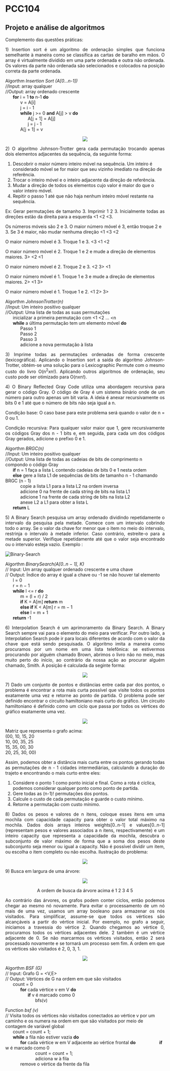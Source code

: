 # PCC104
## Projeto e análise de algoritmos

Complemento das questões práticas:

<p align="justify">
1)	Insertion sort é um algoritmo de ordenação simples que funciona semelhante à maneira como se classifica as cartas de baralho em mãos. O array é virtualmente dividido em uma parte ordenada e outra não ordenada. Os valores da parte não ordenada são selecionados e colocados na posição correta da parte ordenada. 
</p>

Algorthm _Insertion Sort (A[0...n-1])_  
//Input: array qualquer  
//Output: array ordenado crescente  
&nbsp;&nbsp;&nbsp;&nbsp;&nbsp;&nbsp;**for** i = 1 **to** n-1 **do**  
&nbsp;&nbsp;&nbsp;&nbsp;&nbsp;&nbsp;&nbsp;&nbsp;&nbsp;&nbsp;&nbsp;&nbsp;v = A[i]  
&nbsp;&nbsp;&nbsp;&nbsp;&nbsp;&nbsp;&nbsp;&nbsp;&nbsp;&nbsp;&nbsp;&nbsp;j = i - 1  
&nbsp;&nbsp;&nbsp;&nbsp;&nbsp;&nbsp;&nbsp;&nbsp;&nbsp;&nbsp;&nbsp;&nbsp;**while** j >= 0 **and** A[j] > v **do**  
&nbsp;&nbsp;&nbsp;&nbsp;&nbsp;&nbsp;&nbsp;&nbsp;&nbsp;&nbsp;&nbsp;&nbsp;&nbsp;&nbsp;&nbsp;&nbsp;&nbsp;&nbsp;A[j + 1] = A[j]  
&nbsp;&nbsp;&nbsp;&nbsp;&nbsp;&nbsp;&nbsp;&nbsp;&nbsp;&nbsp;&nbsp;&nbsp;&nbsp;&nbsp;&nbsp;&nbsp;&nbsp;&nbsp;j = j - 1  
&nbsp;&nbsp;&nbsp;&nbsp;&nbsp;&nbsp;&nbsp;&nbsp;&nbsp;&nbsp;&nbsp;&nbsp;A[j + 1] = v

<p align="center">
  <img src="https://user-images.githubusercontent.com/81366236/114271761-74be7280-99e9-11eb-9045-de41d7c31d41.png">
</p>

<p align="justify">
2)	O algoritmo Johnson-Trotter gera cada permutação trocando apenas dois elementos adjacentes da sequência, da seguinte forma:
</p>

1.	Descobrir o maior número inteiro móvel na sequência. Um inteiro é considerado móvel se for maior que seu vizinho imediato na direção de referência.
2.	Trocar o inteiro móvel e o inteiro adjacente da direção de referência.
3.	Mudar a direção de todos os elementos cujo valor é maior do que o valor inteiro móvel.
4.	Repitir o passo 1 até que não haja nenhum inteiro móvel restante na sequência.

<p align="justify">
Ex: Gerar permutações de tamanho 3.
Imprimir 1 2 3. Inicialmente todas as direções estão da direita para a esquerda <1 <2 <3.

Os números móveis são 2 e 3. O maior número móvel é 3, então troque 2 e 3. Se 3 é maior, não mudar nenhuma direção <1 <3 <2

O maior número móvel é 3. Troque 1 e 3. <3 <1 <2

O maior número móvel é 2. Troque 1 e 2 e mude a direção de elementos maiores. 3> <2 <1

O maior número móvel é 2. Troque 2 e 3. <2 3> <1

O maior número móvel é 1. Troque 1 e 3 e mude a direção de elementos maiores. 2> <1 3>

O maior número móvel é 1. Troque 1 e 2. <1 2> 3>

Algorthm _JohnsonTrotter(n)_  
//Input: Um inteiro positivo qualquer  
//Output: Uma lista de todas as suas permutações  
&nbsp;&nbsp;&nbsp;&nbsp;&nbsp;&nbsp;inicializar a primeira permutação com <1 <2 ... <n  
&nbsp;&nbsp;&nbsp;&nbsp;&nbsp;&nbsp;**while** a última permutação tem um elemento móvel **do**  
&nbsp;&nbsp;&nbsp;&nbsp;&nbsp;&nbsp;&nbsp;&nbsp;&nbsp;&nbsp;&nbsp;&nbsp;Passo 1  
&nbsp;&nbsp;&nbsp;&nbsp;&nbsp;&nbsp;&nbsp;&nbsp;&nbsp;&nbsp;&nbsp;&nbsp;Passo 2  
&nbsp;&nbsp;&nbsp;&nbsp;&nbsp;&nbsp;&nbsp;&nbsp;&nbsp;&nbsp;&nbsp;&nbsp;Passo 3  
&nbsp;&nbsp;&nbsp;&nbsp;&nbsp;&nbsp;&nbsp;&nbsp;&nbsp;&nbsp;&nbsp;&nbsp;adicione a nova permutação à lista  

<p align="justify">
3)	Imprime todas as permutações ordenadas de forma crescente (lexicográfica). Aplicando o Insertion sort a saída do algoritmo Johnson-Trotter, obtém-se uma solução para o Lexicographic Permute com o mesmo custo do livro O(n<sup>2</sup>xn!). Aplicando outros algoritmos de ordenação, seu custo pode ser otimizado para O(nxn!).
</p>

<p align="justify">
4)	O Binary Reflected Gray Code utiliza uma abordagem recursiva para gerar o código Gray. O código de Gray é um sistema binário onde de um número para outro apenas um bit varia. A ideia é anexar recursivamente os bits 0 e 1 até que o número de bits não seja igual a n. 
</p>

<p align="justify">
Condição base: O caso base para este problema será quando o valor de n = 0 ou 1.
</p>

<p align="justify">
Condição recursiva: Para qualquer valor maior que 1, gere recursivamente os códigos Gray dos n - 1 bits e, em seguida, para cada um dos códigos Gray gerados, adicione o prefixo 0 e 1.
</p>

Algorthm _BRGC(n)_  
//Input: Um inteiro positivo qualquer  
//Output: Uma lista de todas as cadeias de bits de comprimento n compondo o código Gray  
&nbsp;&nbsp;&nbsp;&nbsp;&nbsp;&nbsp;**if** n = 1 faça a lista L contendo cadeias de bits 0 e 1 nesta ordem  
&nbsp;&nbsp;&nbsp;&nbsp;&nbsp;&nbsp;**else** gere a lista L1 de sequências de bits de tamanho n - 1 chamando BRGC (n - 1)  
&nbsp;&nbsp;&nbsp;&nbsp;&nbsp;&nbsp;&nbsp;&nbsp;&nbsp;&nbsp;&nbsp;&nbsp;copie a lista L1 para a lista L2 na ordem inversa  
&nbsp;&nbsp;&nbsp;&nbsp;&nbsp;&nbsp;&nbsp;&nbsp;&nbsp;&nbsp;&nbsp;&nbsp;adicione 0 na frente de cada string de bits na lista L1  
&nbsp;&nbsp;&nbsp;&nbsp;&nbsp;&nbsp;&nbsp;&nbsp;&nbsp;&nbsp;&nbsp;&nbsp;adicione 1 na frente de cada string de bits na lista L2  
&nbsp;&nbsp;&nbsp;&nbsp;&nbsp;&nbsp;&nbsp;&nbsp;&nbsp;&nbsp;&nbsp;&nbsp;anexe L2 a L1 para obter a lista L  
&nbsp;&nbsp;&nbsp;&nbsp;&nbsp;&nbsp;**return** L

<p align="justify">
5)	A Binary Search pesquisa um array ordenado dividindo repetidamente o intervalo da pesquisa pela metade. Comece com um intervalo cobrindo todo o array. Se o valor da chave for menor que o item no meio do intervalo, restrinja o intervalo à metade inferior. Caso contrário, estreite-o para a metade superior. Verifique repetidamente até que o valor seja encontrado ou o intervalo esteja vazio. Exemplo :
</p>

![Binary-Search](https://user-images.githubusercontent.com/81366236/114305989-c120b580-9ab0-11eb-9f6e-bb197739fc7c.png)

Algorthm _BinarySearch(A[0..n − 1], K)_  
// Input: Um array qualquer ordenado crescente e uma chave    
// Output: Índice do array é igual a chave ou -1 se não houver tal elemento  
&nbsp;&nbsp;&nbsp;&nbsp;&nbsp;&nbsp;l = 0  
&nbsp;&nbsp;&nbsp;&nbsp;&nbsp;&nbsp;r = n − 1  
&nbsp;&nbsp;&nbsp;&nbsp;&nbsp;&nbsp;**while** l <= r **do**  
&nbsp;&nbsp;&nbsp;&nbsp;&nbsp;&nbsp;&nbsp;&nbsp;&nbsp;&nbsp;&nbsp;&nbsp;m = (l + r) / 2  
&nbsp;&nbsp;&nbsp;&nbsp;&nbsp;&nbsp;&nbsp;&nbsp;&nbsp;&nbsp;&nbsp;&nbsp;**if** K = A[m] **return** m  
&nbsp;&nbsp;&nbsp;&nbsp;&nbsp;&nbsp;&nbsp;&nbsp;&nbsp;&nbsp;&nbsp;&nbsp;**else if** K < A[m] r = m − 1  
&nbsp;&nbsp;&nbsp;&nbsp;&nbsp;&nbsp;&nbsp;&nbsp;&nbsp;&nbsp;&nbsp;&nbsp;**else** l = m + 1  
&nbsp;&nbsp;&nbsp;&nbsp;&nbsp;&nbsp;**return** -1

<p align="justify">
6)	Interpolation Search é um aprimoramento da Binary Search. A Binary Search sempre vai para o elemento do meio para verificar. Por outro lado, a Interpolation Search pode ir para locais diferentes de acordo com o valor da chave que está sendo pesquisada. O algoritmo imita a maneira como procuramos por um nome em uma lista telefônica: se estivermos procurando por alguém chamado Brown, abrimos o livro não no meio, mas muito perto do início, ao contrário da nossa ação ao procurar alguém chamado, Smith. A posição é calculada da seginte forma:
</p>

<p align="center">
  <img src="https://latex.codecogs.com/svg.latex?\Large&space;pos=l+\frac{(x-arr[l])(r-l)}{arr[r]-arr[l]}">
</p>

<p align="justify">
7)	Dado um conjunto de pontos e distâncias entre cada par dos pontos, o problema é encontrar a rota mais curta possível que visite todos os pontos exatamente uma vez e retorne ao ponto de partida. O problema pode ser definido encontrar o circuito hamiltoniano mais curto do gráfico. Um circuito hamiltoniano é definido como um ciclo que passa por todos os vértices do gráfico exatamente uma vez.
</p>

<p align="center">
  <img src="https://user-images.githubusercontent.com/81366236/112662190-2a0ff880-8e36-11eb-87d5-b4f2f5bc0573.png">
</p>


Matriz que representa o grafo acima:  
(00, 10, 15, 20  
 10, 00, 35, 25  
 15, 35, 00, 30  
 20, 25, 30, 00)

<p align="justify">
Assim, podemos obter a distância mais curta entre os pontos gerando todas as permutações de n - 1 cidades intermediárias, calculando a duração do trajeto e encontrando o mais curto entre eles:
</p>

1.	Considere o ponto 1 como ponto inicial e final. Como a rota é cíclica, podemos considerar qualquer ponto como ponto de partida.  
2.	Gere todas as (n-1)! permutações dos pontos.
3.	Calcule o custo de cada permutação e guarde o custo mínimo.
4.	Retorne a permutação com custo mínimo.

<p align="justify">
8)	Dados os pesos e valores de n itens, coloque esses itens em uma mochila com capacidade capacity para obter o valor total máximo na mochila. Dados dois arrays inteiros weights[0..n-1] e values[0..n-1] (representam pesos e valores associados a n itens, respectivamente) e um inteiro capacity que representa a capacidade da mochila, descubra o subconjunto de valor máximo de forma que a soma dos pesos deste subconjunto seja menor ou igual a capacity. Não é possível dividir um item, ou escolha o item completo ou não escolha. Ilustração do problema:
</p>

<p align="center">
  <img src="https://user-images.githubusercontent.com/81366236/112666897-68f47d00-8e3b-11eb-8303-b533dc7710eb.png">
</p>

<p align="justify">
9)	Busca em largura de uma árvore:
</p>

<p align="center">
  <img src="https://user-images.githubusercontent.com/81366236/112671905-917f7580-8e41-11eb-97e3-8d4dd7a8efe0.png">
</p>

<p align="center">
A ordem de busca da árvore acima é 1 2 3 4 5
</p>

<p align="justify">
Ao contrário das árvores, os grafos podem conter ciclos, então podemos chegar ao mesmo nó novamente. Para evitar o processamento de um nó mais de uma vez, usamos um array booleano para armazenar os nós visitados. Para simplificar, assume-se que todos os vértices são alcançáveis a partir do vértice inicial. Por exemplo, no grafo a seguir, iniciamos a travessia do vértice 2. Quando chegamos ao vértice 0, procuramos todos os vértices adjacentes dele. 2 também é um vértice adjacente de 0. Se não marcarmos os vértices visitados, então 2 será processado novamente e se tornará um processo sem fim. A ordem em que os vértices são visitados é 2, 0, 3, 1.
</p>

<p align="center">
  <img src="https://user-images.githubusercontent.com/81366236/112675764-503d9480-8e46-11eb-8297-e190bd291e1b.png">
</p>

Algorthm _BSF (G)_  
// Input: Grafo G = <V,E>  
// Output: Vértices de G na ordem em que são visitados  
&nbsp;&nbsp;&nbsp;&nbsp;&nbsp;&nbsp;count = 0  
&nbsp;&nbsp;&nbsp;&nbsp;&nbsp;&nbsp;&nbsp;&nbsp;&nbsp;&nbsp;&nbsp;&nbsp;**for** cada vértice v em V **do**  
&nbsp;&nbsp;&nbsp;&nbsp;&nbsp;&nbsp;&nbsp;&nbsp;&nbsp;&nbsp;&nbsp;&nbsp;&nbsp;&nbsp;&nbsp;&nbsp;&nbsp;&nbsp;**if** v é marcado como 0  
&nbsp;&nbsp;&nbsp;&nbsp;&nbsp;&nbsp;&nbsp;&nbsp;&nbsp;&nbsp;&nbsp;&nbsp;&nbsp;&nbsp;&nbsp;&nbsp;&nbsp;&nbsp;&nbsp;&nbsp;&nbsp;&nbsp;&nbsp;&nbsp;bfs(v)  

Function _bsf (v)_  
// Visita todos os vértices não visitados conectados ao vértice v por um caminho e os numera na ordem em que são visitados por meio de contagem de variável global  
&nbsp;&nbsp;&nbsp;&nbsp;&nbsp;&nbsp;count = count + 1;  
&nbsp;&nbsp;&nbsp;&nbsp;&nbsp;&nbsp;**while** a fila não estiver vazia **do**  
&nbsp;&nbsp;&nbsp;&nbsp;&nbsp;&nbsp;&nbsp;&nbsp;&nbsp;&nbsp;&nbsp;&nbsp;**for** cada vértice w em V adjacente ao vértice frontal **do** 
&nbsp;&nbsp;&nbsp;&nbsp;&nbsp;&nbsp;&nbsp;&nbsp;&nbsp;&nbsp;&nbsp;&nbsp;&nbsp;&nbsp;&nbsp;&nbsp;&nbsp;&nbsp;**if** w é marcado como 0  
&nbsp;&nbsp;&nbsp;&nbsp;&nbsp;&nbsp;&nbsp;&nbsp;&nbsp;&nbsp;&nbsp;&nbsp;&nbsp;&nbsp;&nbsp;&nbsp;&nbsp;&nbsp;&nbsp;&nbsp;&nbsp;&nbsp;&nbsp;&nbsp;count = count + 1;  
&nbsp;&nbsp;&nbsp;&nbsp;&nbsp;&nbsp;&nbsp;&nbsp;&nbsp;&nbsp;&nbsp;&nbsp;&nbsp;&nbsp;&nbsp;&nbsp;&nbsp;&nbsp;&nbsp;&nbsp;&nbsp;&nbsp;&nbsp;&nbsp;adiciona w à fila  
&nbsp;&nbsp;&nbsp;&nbsp;&nbsp;&nbsp;&nbsp;&nbsp;&nbsp;&nbsp;&nbsp;&nbsp;remove o vértice da frente da fila
